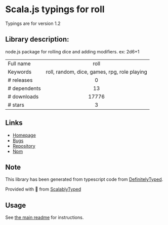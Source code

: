 
# Scala.js typings for roll

Typings are for version 1.2

## Library description:
node.js package for rolling dice and adding modifiers. ex: 2d6+1

|                    |                 |
| ------------------ | :-------------: |
| Full name          | roll |
| Keywords           | roll, random, dice, games, rpg, role playing |
| # releases         | 0 |
| # dependents       | 13 |
| # downloads        | 17776 |
| # stars            | 3 |

## Links
- [Homepage](https://github.com/troygoode/node-roll/)
- [Bugs](https://github.com/TroyGoode/node-roll/issues)
- [Repository](https://github.com/troygoode/node-roll)
- [Npm](https://www.npmjs.com/package/roll)
    


## Note
This library has been generated from typescript code from [DefinitelyTyped](https://definitelytyped.org).

Provided with :purple_heart: from [ScalablyTyped](https://github.com/oyvindberg/ScalablyTyped)

## Usage
See [the main readme](../../readme.md) for instructions.



